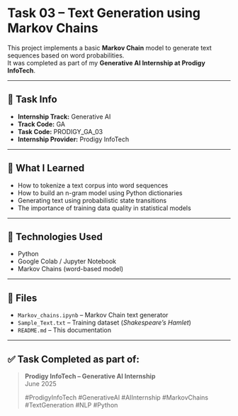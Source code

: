 # Task 03 – Text Generation using Markov Chains

This project implements a basic **Markov Chain** model to generate text sequences based on word probabilities.  
It was completed as part of my **Generative AI Internship at Prodigy InfoTech**.

---

## 📌 Task Info
- **Internship Track:** Generative AI  
- **Track Code:** GA  
- **Task Code:** PRODIGY_GA_03  
- **Internship Provider:** Prodigy InfoTech  

---

## 🧠 What I Learned
- How to tokenize a text corpus into word sequences
- How to build an n-gram model using Python dictionaries
- Generating text using probabilistic state transitions
- The importance of training data quality in statistical models

---

## 🔧 Technologies Used
- Python  
- Google Colab / Jupyter Notebook  
- Markov Chains (word-based model)  

---

## 📂 Files
- `Markov_chains.ipynb` – Markov Chain text generator  
- `Sample_Text.txt` – Training dataset (*Shakespeare’s Hamlet*)  
- `README.md` – This documentation  

---

## ✅ Task Completed as part of:

> **Prodigy InfoTech – Generative AI Internship**  
> June 2025  
>  
> #ProdigyInfoTech #GenerativeAI #AIInternship #MarkovChains #TextGeneration #NLP #Python

